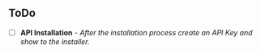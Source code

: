 
ToDo
--------

- [ ] **API Installation** - *After the installation process create an API Key and show to the installer.*

